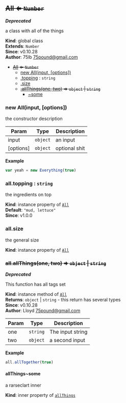 <a name="All"></a>

## ~~All ⇐ <code>Number</code>~~
***Deprecated***

a class with all of the things

**Kind**: global class  
**Extends**: <code>Number</code>  
**Since**: v0.10.28  
**Author**: 75lb <75pound@gmail.com>  

* ~~[All](#All) ⇐ <code>Number</code>~~
    * [new All(input, [options])](#new_All_new)
    * [.topping](#All+topping) : <code>string</code>
    * [.size](#All+size)
    * ~~[.allThings(one, two)](#All+allThings) ⇒ <code>object</code> \| <code>string</code>~~
        * [~some](#All+allThings..some)

<a name="new_All_new"></a>

### new All(input, [options])
the constructor description


| Param | Type | Description |
| --- | --- | --- |
| input | <code>object</code> | an input |
| [options] | <code>object</code> | optional shit |

**Example**  
```js
var yeah = new Everything(true)
```
<a name="All+topping"></a>

### all.topping : <code>string</code>
the ingredients on top

**Kind**: instance property of <code>[All](#All)</code>  
**Default**: <code>&quot;mud, lettuce&quot;</code>  
**Since**: v1.0.0  
<a name="All+size"></a>

### all.size
the general size

**Kind**: instance property of <code>[All](#All)</code>  
<a name="All+allThings"></a>

### ~~all.allThings(one, two) ⇒ <code>object</code> \| <code>string</code>~~
***Deprecated***

This function has all tags set

**Kind**: instance method of <code>[All](#All)</code>  
**Returns**: <code>object</code> \| <code>string</code> - this return has several types  
**Since**: v0.10.28  
**Author**: Lloyd <75pound@gmail.com>  

| Param | Type | Description |
| --- | --- | --- |
| one | <code>string</code> | The input string |
| two | <code>object</code> | a second input |

**Example**  
```js
all.allTogether(true)
```
<a name="All+allThings..some"></a>

#### allThings~some
a rarseclart inner

**Kind**: inner property of <code>[allThings](#All+allThings)</code>  
